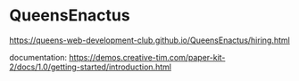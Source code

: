 # QueensEnactus


https://queens-web-development-club.github.io/QueensEnactus/hiring.html

documentation: https://demos.creative-tim.com/paper-kit-2/docs/1.0/getting-started/introduction.html
